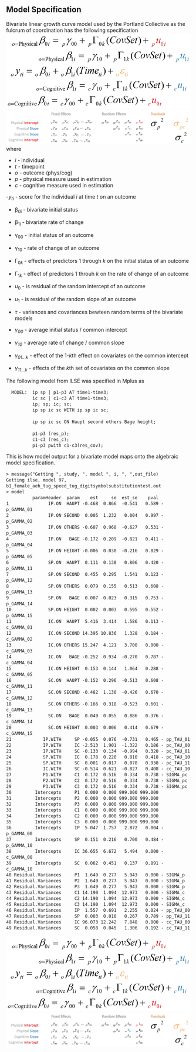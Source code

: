 Model Specification
---
Bivariate linear growth curve model used by the Portland Collective as the fulcrum of coordination has the following specification
![bivariate model specification](../../libs/images/general_model_specification.png)    
![covariance structure](../../libs/images/specification_covariance_structure.png)   
where    
- *i* - individual     
- *t* - timepoint   
- *o* - outcome  (phys/cog)
- *p* - physical measure used in estimation  
- *c* - cognitive measure used in estimation  
  
-*y<sub>t</sub><sub>i</sub>* - score for the individual *i* at time *t* on an outcome
 
- &beta;<sub>0i</sub>  - bivariate initial status   
- &beta;<sub>1i</sub>  - bivariate rate of change  
  
- &gamma;<sub>00</sub> - initial status of an outcome  
- &gamma;<sub>10</sub> - rate of change of an outcome  

- &#915;<sub>0*k*</sub> - effects of predictors 1 through *k* on the initial status of an outcome  
- &#915;<sub>1*k*</sub> - effect of predictors 1 throuh *k* on the rate of change of an outcome   
 
-  *u*<sub>0</sub> - is residual of the random intercept of an outcome  
-  *u*<sub>1</sub> - is residual of the random slope of an outcome  
 
 - *&tau;* - variances and covariances bewteen random terms of the bivariate models 
 - *&gamma;<sub>00</sub>* -  average initial status / common intercept      
 - *&gamma;<sub>10</sub>* -  average rate of change / common slope      
 - *&gamma;<sub>01...k</sub>* -  effect of the 1-*k*th effect on covariates on the common intercept      
 - *&gamma;<sub>11...k</sub>* - effects of the *k*th set of covariates on the common slope      

<!--
In order to ease the comparison across studies, we will convert these covariances into correlation   

![correlation structure](../../libs/images/specification_correlation_structure.png)
-->

The following model from ILSE was specified in Mplus as
```
  MODEL:  ip sp | p1-p3 AT time1-time3;
          ic sc | c1-c3 AT time1-time3;
          ip; sp; ic; sc;
          ip sp ic sc WITH ip sp ic sc;

          ip sp ic sc ON Haupt second others Bage height;

          p1-p3 (res_p);
          c1-c3 (res_c);
          p1-p3 pwith c1-c3(res_cov);
```

This is how model output for a bivariate model maps onto the algebraic model specification.

```
> message("Getting ", study, ", model ", i, ", ",out_file)
Getting ilse, model 97, b1_female_aeh_tug_speed_tug_digitsymbolsubstitutiontest.out
> model
          paramHeader  param    est     se  est_se    pval
1               IP.ON  HAUPT -0.468  0.866  -0.541   0.589 - p_GAMMA_01
2               IP.ON SECOND  0.005  1.232   0.004   0.997 - p_GAMMA_02
3               IP.ON OTHERS -0.607  0.968  -0.627   0.531 - p_GAMMA_03
4               IP.ON   BAGE -0.172  0.209  -0.821   0.411 - p_GAMMA_04
5               IP.ON HEIGHT -0.006  0.030  -0.216   0.829 - p_GAMMA_05
6               SP.ON  HAUPT  0.111  0.138   0.806   0.420 - p_GAMMA_11
7               SP.ON SECOND  0.455  0.295   1.541   0.123 - p_GAMMA_12
8               SP.ON OTHERS  0.079  0.155   0.513   0.608 - p_GAMMA_13
9               SP.ON   BAGE  0.007  0.023   0.315   0.753 - p_GAMMA_14
10              SP.ON HEIGHT  0.002  0.003   0.595   0.552 - p_GAMMA_15
11              IC.ON  HAUPT  5.416  3.414   1.586   0.113 - c_GAMMA_01
12              IC.ON SECOND 14.395 10.836   1.328   0.184 - c_GAMMA_02
13              IC.ON OTHERS 15.247  4.121   3.700   0.000 - c_GAMMA_03
14              IC.ON   BAGE -0.252  0.934  -0.270   0.787 - c_GAMMA_04
15              IC.ON HEIGHT  0.153  0.144   1.064   0.288 - c_GAMMA_05
16              SC.ON  HAUPT -0.152  0.296  -0.513   0.608 - c_GAMMA_11
17              SC.ON SECOND -0.482  1.130  -0.426   0.670 - c_GAMMA_12
18              SC.ON OTHERS -0.166  0.318  -0.523   0.601 - c_GAMMA_13
19              SC.ON   BAGE  0.049  0.055   0.886   0.376 - c_GAMMA_14
20              SC.ON HEIGHT  0.003  0.006   0.414   0.679 - c_GAMMA_15
21            IP.WITH     SP -0.055  0.076  -0.731   0.465 - pp_TAU_01
22            IP.WITH     IC -2.513  1.901  -1.322   0.186 - pc_TAU_00
23            IP.WITH     SC -0.133  0.134  -0.994   0.320 - pc_TAU_01
24            SP.WITH     IC  0.178  0.220   0.810   0.418 - pc_TAU_10  
25            SP.WITH     SC  0.001  0.017   0.078   0.938 - pc_TAU_11  
26            IC.WITH     SC -0.514  0.621  -0.827   0.408 - cc_TAU_10
27            P1.WITH     C1  0.172  0.516   0.334   0.738 - SIGMA_pc
28            P2.WITH     C2  0.172  0.516   0.334   0.738 - SIGMA_pc
29            P3.WITH     C3  0.172  0.516   0.334   0.738 - SIGMA_pc
30         Intercepts     P1  0.000  0.000 999.000 999.000
31         Intercepts     P2  0.000  0.000 999.000 999.000
32         Intercepts     P3  0.000  0.000 999.000 999.000
33         Intercepts     C1  0.000  0.000 999.000 999.000
34         Intercepts     C2  0.000  0.000 999.000 999.000
35         Intercepts     C3  0.000  0.000 999.000 999.000
36         Intercepts     IP  5.047  1.757   2.872   0.004 - p_GAMMA_00  
37         Intercepts     SP  0.151  0.216   0.700   0.484 - p_GAMMA_10  
38         Intercepts     IC 36.655  6.672   5.494   0.000 - c_GAMMA_00  
39         Intercepts     SC  0.062  0.451   0.137   0.891 - c_GAMMA_10
40 Residual.Variances     P1  1.649  0.277   5.943   0.000 - SIGMA_p  
41 Residual.Variances     P2  1.649  0.277   5.943   0.000 - SIGMA_p
42 Residual.Variances     P3  1.649  0.277   5.943   0.000 - SIGMA_p
43 Residual.Variances     C1 14.190  1.094  12.973   0.000 - SIGMA_c
44 Residual.Variances     C2 14.190  1.094  12.973   0.000 - SIGMA_c
45 Residual.Variances     C3 14.190  1.094  12.973   0.000 - SIGMA_c
46 Residual.Variances     IP  1.557  0.691   2.255   0.024 - pp_TAU_00
47 Residual.Variances     SP  0.003  0.010   0.267   0.789 - pp_TAU_11
48 Residual.Variances     IC 96.073 12.242   7.848   0.000 - cc_TAU_00
49 Residual.Variances     SC  0.058  0.045   1.306   0.192 - cc_TAU_11
```
![genearl](https://raw.githubusercontent.com/IALSA/IALSA-2015-Portland/master/libs/images/general_model_specification.png)
![effects and residuals](https://raw.githubusercontent.com/IALSA/IALSA-2015-Portland/master/libs/images/specification_covariance_structure.png)  



<!-- for greek letter codes see http://www.scriptingmaster.com/html/inserting-greek-letters.asp -->
